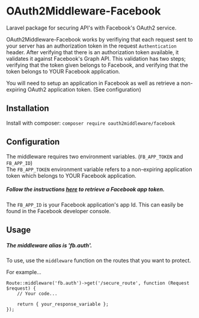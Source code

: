 # OAuth2Middleware-Facebook
Laravel package for securing API's with Facebook's OAuth2 service.<br />

OAuth2Middleware-Facebook works by verifiying that each request sent to your server has an authorization token in the request `Authentication` header. After verifying that there is an authorization token available, it validates it against Facebook's Graph API. This validation has two steps; verifying that the token given belongs to Facebook, and verifying that the token belongs to YOUR Facebook application.

You will need to setup an application in Facebook as well as retrieve a non-expiring OAuth2 application token. (See configuration)

## Installation

Install with composer: `composer require oauth2middleware/facebook`

## Configuration 
The middleware requires two environment variables. (`FB_APP_TOKEN` and  `FB_APP_ID`)<br />
The `FB_APP_TOKEN` environment variable refers to a non-expiring application token which belongs to YOUR Facebook application.
##### Follow the instructions <a href="https://developers.facebook.com/docs/facebook-login/access-tokens/#apptokens">here</a> to retrieve a Facebook app token.

The `FB_APP_ID` is your Facebook application's app Id. This can easily be found in the Facebook developer console.

## Usage 

##### The middleware alias is 'fb.auth'.
To use, use the `middleware` function on the routes that you want to protect.<br />

For example...

    Route::middleware('fb.auth')->get('/secure_route', function (Request $request) {
        // Your code...
        
        return { your_response_variable };
    });
